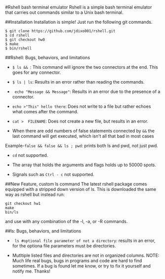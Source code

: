 #Rshell bash terminal emulator
Rshell is a simple bash terminal emulator that carries out commands similar to a Unix bash terminal.


##Installation
Installation is simple! Just run the following git commands.
```
$ git clone https://github.com/jdixo001/rshell.git
$ cd rshell
$ git checkout hw0
$ make
$ bin/rshell
```
##Rshell: Bugs, behaviors, and limitations

* ``$ ls && ``:  This command will ignore the two connectors at the end. This goes for any connector.

* ``$ ls | ls``:  Results in an error rather than reading the commands.

* `` echo "Message && Message"``:  Results in an error due to the presence of a connector.

* ``echo >"This" hello there``:  Does not write to a file but rather echoes what comes after the command.

* ``cat >  FILENAME``:  Does not create a new file, but results in an error.

* When there are odd numbers of false statements connected by ``&&`` the last command will get executed, which isn't all that bad in most cases

Example-``false && false && ls ; pwd``: prints both ls and pwd, not just pwd.

* ``cd`` not supported.

* The array that holds the arguments and flags holds up to 50000 spots.

* Signals such as ``Ctrl - c`` not supported.

##New Feature, custom ls command
The latest rshell package comes equipped with a stripped down version of ls. This is downloaded the same way as rshell but instead run:

```
git checkout hw1
make
bin/ls
```
and use with any combination of the -l, -a, or -R commands.

##ls: Bugs, behaviors, and limitations
* `` ls #optional file parameter of not a directory``: results in an error, for the optiona file parameters must be directories.

* Mutltiple listed files and directories are not in organized columns.
NOTE: Much life real bugs, bugs in programs and code are hard to find sometimes. If a bug is found let me know, or try to fix it yourself and notify me. Thanks!
